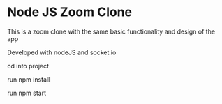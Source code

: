 # Node JS Zoom Clone

This is a zoom clone with the same basic functionality and design of the app

Developed with nodeJS and socket.io

cd into project

run npm install

run npm start